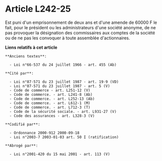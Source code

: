 # Article L242-25

Est puni d'un emprisonnement de deux ans et d'une amende de 60000 F le fait, pour le président ou les administrateurs d'une
société anonyme, de ne pas provoquer la désignation des commissaires aux comptes de la société ou de ne pas les convoquer à
toute assemblée d'actionnaires.

**Liens relatifs à cet article**

	**Anciens textes**:

	  - Loi n°66-537 du 24 juillet 1966 - art. 455 (Ab)

	**Cité par**:

	  - Loi n°87-571 du 23 juillet 1987 - art. 19-9 (VD)
	  - Loi n°87-571 du 23 juillet 1987 - art. 5 (V)
	  - Code de commerce - art. L251-12 (V)
	  - Code de commerce. - art. L241-8 (Ab)
	  - Code de commerce. - art. L252-13 (Ab)
	  - Code de commerce. - art. L612-1 (M)
	  - Code de commerce. - art. L712-3 (T)
	  - Code de la sécurité sociale. - art. L931-27 (V)
	  - Code des assurances - art. L328-3 (V)

	**Codifié par**:

	  - Ordonnance 2000-912 2000-09-18
	  - Loi n°2003-7 2003-01-03 art. 50 I (ratification)

	**Abrogé par**:

	  - Loi n°2001-420 du 15 mai 2001 - art. 113 (V)
